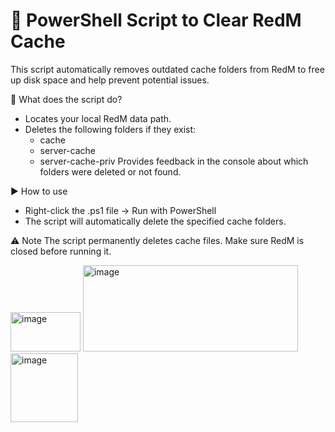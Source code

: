 # 🔧 PowerShell Script to Clear RedM Cache

This script automatically removes outdated cache folders from RedM to free up disk space and help prevent potential issues.

🧾 What does the script do?
- Locates your local RedM data path.
- Deletes the following folders if they exist:
  - cache
  - server-cache
  - server-cache-priv
Provides feedback in the console about which folders were deleted or not found.


▶️ How to use
- Right-click the .ps1 file → Run with PowerShell
- The script will automatically delete the specified cache folders.

⚠️ Note
The script permanently deletes cache files. Make sure RedM is closed before running it.

<img width="112" height="63" alt="image" src="https://github.com/user-attachments/assets/dc5ebe85-a986-4e67-95bc-9db9e0c90469" /> <img width="344" height="138" alt="image" src="https://github.com/user-attachments/assets/495fdea3-bb7a-4101-b76d-36980828ce58" /> <img width="108" height="110" alt="image" src="https://github.com/user-attachments/assets/27ed81e5-d2fd-4a27-bc9e-148e741ff44c" />


